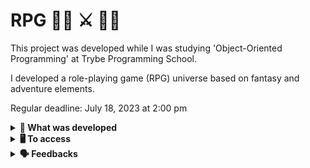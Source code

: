 # RPG 🧙‍♀️ ⚔️ 🧙‍♂️

This project was developed while I was studying 'Object-Oriented Programming' at Trybe Programming School.

I developed a role-playing game (RPG) universe based on fantasy and adventure elements.

Regular deadline: July 18, 2023 at 2:00 pm


<details>
  <summary><strong>🐉 What was developed </strong></summary><br />

  1) **The Race class and the classes that inherit from Race were created** 🧌

My first task was to create the abstract class Race. 
Following that, classes that inherit from Race were created. 
Four races exist in this fantasy universe: Orc, Dwarf, Elf, and Halfling. 
Upon their creation, characteristics such as hit points and dexterity are defined.

  2) **The Energy interface was created** 🔋

My next task was to enable the use of these two types of energy: "stamina" and "mana".

  3) **The abstract class Archetype and the classes that inherit from Archetype were created** 💥

Here, we will have some really cool and necessary attributes that will represent the name, the power of your special attack, and the energy cost to use it.

  4)  **The Fighter interface was created** 🤼‍♂️

The interface has the attributes:
- `lifePoints`, of type `number`
- `strength`, of type `number`
- `defense`, of type `number`
- `energy`, of type `Energy` ✨✨

The interface has the methods:
- `attack()`, which takes an `enemy` of type `Fighter` as a parameter and has no return value (`void`)
- `special()`, which takes an `enemy` of type `Fighter` as a parameter and has no return value (`void`) ✨✨
- `levelUp()`, which takes no parameters and has no return value (`void`)
- `receiveDamage()`, which takes an `attackPoints` of type `number` as a parameter and returns a `number`.

5)  **The class Character was created** 🧝🏽

Each character will be composed of both a race and an archetype.
The Character class has the private attributes: race, archetype, maxLifePoints, lifePoints, strength, defense, dexterity and energy.
The Character class also implements the extended methods of the Fighter interface.

  6) **The SimpleFighter interface was created** 👊

The interface has the attributes:
- `lifePoints`, of type `number`;
- `strength`, of type `number`.

The interface has the methods: `attack()` and `receiveDamage()`

  7) **The class Monster was created** 😈

If there are beings that implement the Fighter interface, there must be beings that implement the SimpleFighter interface too, right? These are the Monsters, bestial creatures that only attack other beings.

  8) **The class PVP was created** 🧙‍♀️ ⚔️ 🧙‍♂️

The idea of this world being completely peaceful has probably vanished from your mind after your recent quests. In this world, there are battles, many of them even epic, known as Battles. Their general/abstract representation has been provided previously; however, there are specific types of battles. One of these battles is called PVP, battles between characters (or player versus player), which can only occur between fighter characters (Fighters).

  9) **The class Dragon was created** 🐉

These magnificent beings are represented as monsters here, but with the special feature of having high hit point values.

  10) **The class PVE was created** 🧙‍♀️ ⚔️ 👻👻👻

Not all battles are between fighter characters (Characters), as there are dangers lurking in the dark, within dense forests, or in deep dungeons.

Monsters represent some of these dangers; therefore, we have PVE (player versus environment) battles, in which characters (always of the Fighter type) can fight against one or more fearsome monsters (SimpleFighter).

  11) **Creating objects in the index file** 🪄

My last quest for this adventure was to bring these characters to life and create some instances of the previously created classes.

</details>

<details>
  <summary><strong>🖥️ To access</strong></summary><br />

1 - Clone the repository:
`git@github.com:VicSales28/project-rpg-game.git`

2 - Enter the repository folder you just cloned.

You must be using node version 16 (or higher).

To check your version, use the command:
`nvm --version`

<details>
  <summary><strong>🐋 Running on Docker</strong></summary><br />

**Using Docker**

> Run the `node` service using the command `docker-compose up -d`.
- This service will initialize a container named `trybers_and_dragons`.
- From here, you can run the `trybers_and_dragons` container via CLI or open it in VS Code.

> Use the command `docker exec -it trybers_and_dragons bash`.
- This will grant you access to the interactive terminal of the container created by the compose, which is running in the background.

> Install dependencies [**if they exist**] with `npm install`

⚠ Attention ⚠ If you choose to use Docker, **ALL** commands available in `package.json` (npm start, npm test, npm run dev, ...) must be executed **WITHIN** the container, i.e., in the terminal that appears after running the `docker exec` command mentioned above.

</details>

</details>

<details>
  <summary><strong>🗣 Feedbacks</strong></summary><br />
  
_Give me feedbacks, I'm open to new ideas_ 😉

</details>

